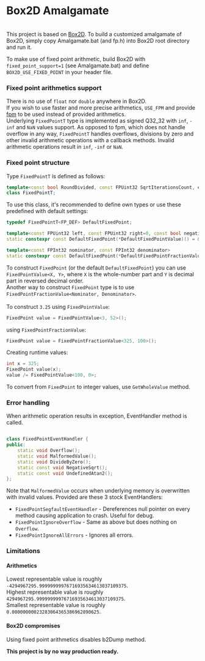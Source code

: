 # Box2D Amalgamate
\
This project is based on [Box2D](https://github.com/erincatto/box2d).
To build a customized amalgamate of Box2D, simply copy Amalgamate.bat (and fp.h) into Box2D root directory and run it.

To make use of fixed point arithmetic, build Box2D with `fixed_point_support=1` (see Amalgamate.bat) and define `BOX2D_USE_FIXED_POINT` in your header file.


### Fixed point arithmetics support
There is no use of `float` nor `double` anywhere in Box2D.
\
If you wish to use faster and more precise arithmetics, `USE_FPM` and provide [fpm](https://github.com/MikeLankamp/fpm) to be used instead of provided arithmetics.
\
Underlying `FixedPointT` type is implemented as signed Q32_32 with `inf`, `-inf` and `NaN` values support.
As opposed to fpm, which does not handle overflow in any way, `FixedPointT` handles overflows, divisions by zero and other invalid arithmetic operations with a callback methods.
Invalid arithmetic operations result in `inf`, `-inf` or `NaN`.


### Fixed point structure
Type `FixedPointT` is defined as follows:
```cpp
template<const bool RoundDivided, const FPUint32 SqrtIterationsCount, class EventHandler, const bool Atan2UsingAtan>
class FixedPointT;
```
To use this class, it's recommended to define own types or use these predefined with default settings:
```cpp
typedef FixedPointT<FP_DEF> DefaultFixedPoint;

template<const FPUint32 left, const FPUint32 right=0, const bool negative = false>
static constexpr const DefaultFixedPoint(*DefaultFixedPointValue)() = &DefaultFixedPoint::FixedPointValue<left, right, negative>;

template<const FPInt32 nominator, const FPInt32 denominator>
static constexpr const DefaultFixedPoint(*DefaultFixedPointFractionValue)() = &DefaultFixedPoint::FixedPointFractionValue<nominator, denominator>;
```
To construct `FixedPoint` (or the default `DefaultFixedPoint`) you can use `FixedPointValue<X, Y>`, where `X` is the whole-number part and `Y` is decimal part in reversed decimal order.
\
Another way to construct `FixedPoint` type is to use `FixedPointFractionValue<Nominator, Denominator>`.
\
\
To construct `3.25` using `FixedPointValue`: 
```C++
FixedPoint value = FixedPointValue<3, 52>();
```
using `FixedPointFractionValue`: 
```C++
FixedPoint value = FixedPointFractionValue<325, 100>();
```
Creating runtime values: 
```C++
int x = 325;
FixedPoint value(x);
value /= FixedPointValue<100, 0>;
```

To convert from `FixedPoint` to integer values, use `GetWholeValue` method.

### Error handling
When arithmetic operation results in exception, EventHandler method is called.
```cpp

class FixedPointEventHandler {
public:
	static void Overflow();
	static void MalformedValue();
	static void DivideByZero();
	static const void NegativeSqrt();
	static const void UndefinedAtan2();
};
```
Note that `MalformedValue` occurs when underlying memory is overwritten with invalid values.
Provided are these 3 stock EventHandlers:
- `FixedPointSegfaultEventHandler` - Dereferences null pointer on every method causing application to crash. Useful for debug.
- `FixedPointIgnoreOverflow` - Same as above but does nothing on `Overflow`.
- `FixedPointIgnoreAllErrors` - Ignores all errors.


### Limitations

#### Arithmetics
Lowest representable value is roughly `-4294967295.99999999976716935634613037109375`.\
Highest representable value is roughly `4294967295.99999999976716935634613037109375`.\
Smallest representable value is roughly `0.00000000023283064365386962890625`.

#### Box2D compromises
Using fixed point arithmetics disables b2Dump method.


**This project is by no way production ready.**